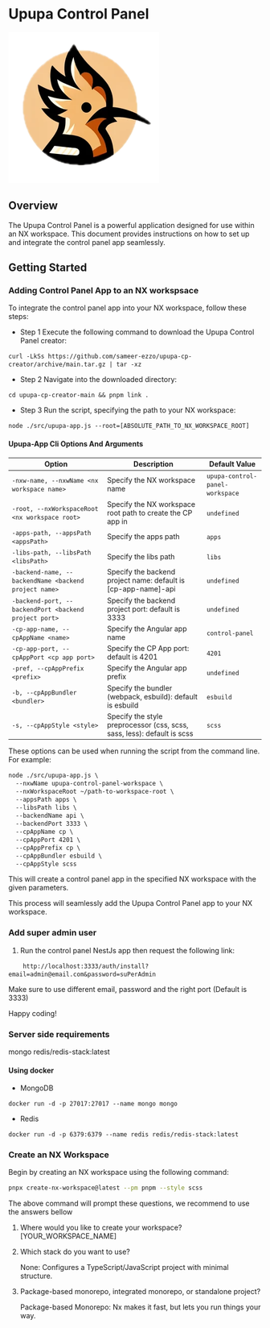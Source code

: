 # Upupa Control Panel

![Upupa Control Panel](app-template/src/assets/upupa.png)

## Overview

The Upupa Control Panel is a powerful application designed for use within an NX workspace. This document provides instructions on how to set up and integrate the control panel app seamlessly.

## Getting Started



### Adding Control Panel App to an NX workspsace
To integrate the control panel app into your NX workspace, follow these steps:

- Step 1
Execute the following command to download the Upupa Control Panel creator:

```
curl -LkSs https://github.com/sameer-ezzo/upupa-cp-creator/archive/main.tar.gz | tar -xz
```

- Step 2
Navigate into the downloaded directory:

```
cd upupa-cp-creator-main && pnpm link .
```


- Step 3
Run the script, specifying the path to your NX workspace:

```
node ./src/upupa-app.js --root=[ABSOLUTE_PATH_TO_NX_WORKSPACE_ROOT]
```

#### Upupa-App Cli Options And Arguments

| Option                                                | Description                                                             | Default Value                   |
| ----------------------------------------------------- | ----------------------------------------------------------------------- | ------------------------------- |
| `-nxw-name, --nxwName <nx workspace name>`            | Specify the NX workspace name                                           | `upupa-control-panel-workspace` |
| `-root, --nxWorkspaceRoot <nx workspace root>`        | Specify the NX workspace root path to create the CP app in              | `undefined`                     |
| `-apps-path, --appsPath <appsPath>`                   | Specify the apps path                                                   | `apps`                          |
| `-libs-path, --libsPath <libsPath>`                   | Specify the libs path                                                   | `libs`                          |
| `-backend-name, --backendName <backend project name>` | Specify the backend project name: default is [cp-app-name]-api          | `undefined`                     |
| `-backend-port, --backendPort <backend project port>` | Specify the backend project port: default is 3333                       | `undefined`                     |
| `-cp-app-name, --cpAppName <name>`                    | Specify the Angular app name                                            | `control-panel`                 |
| `-cp-app-port, --cpAppPort <cp app port>`             | Specify the CP App port: default is 4201                                | `4201`                          |
| `-pref, --cpAppPrefix <prefix>`                       | Specify the Angular app prefix                                          | `undefined`                     |
| `-b, --cpAppBundler <bundler>`                        | Specify the bundler (webpack, esbuild): default is esbuild              | `esbuild`                       |
| `-s, --cpAppStyle <style>`                            | Specify the style preprocessor (css, scss, sass, less): default is scss | `scss`                          |

These options can be used when running the script from the command line. For example:

```
node ./src/upupa-app.js \
  --nxwName upupa-control-panel-workspace \
  --nxWorkspaceRoot ~/path-to-workspace-root \
  --appsPath apps \
  --libsPath libs \
  --backendName api \
  --backendPort 3333 \
  --cpAppName cp \
  --cpAppPort 4201 \
  --cpAppPrefix cp \
  --cpAppBundler esbuild \
  --cpAppStyle scss
```

This will create a control panel app in the specified NX workspace with the given parameters.

This process will seamlessly add the Upupa Control Panel app to your NX workspace.


### Add super admin user
1. Run the control panel NestJs app then request the following link: 
```
    http://localhost:3333/auth/install?email=admin@email.com&password=suPerAdmin
```

Make sure to use different email, password and the right port (Default is 3333)

Happy coding!

### Server side requirements

<!-- generate docker command to run new container from redis/redis-stack:latest with exposed ports -->
mongo
redis/redis-stack:latest

#### Using docker
- MongoDB
  
```
docker run -d -p 27017:27017 --name mongo mongo
```
- Redis
  
```
docker run -d -p 6379:6379 --name redis redis/redis-stack:latest
```

### Create an NX Workspace

Begin by creating an NX workspace using the following command:

```bash
pnpx create-nx-workspace@latest --pm pnpm --style scss
```
The above command will prompt these questions, we recommend to use the answers bellow

1. Where would you like to create your workspace? [YOUR_WORKSPACE_NAME]
2. Which stack do you want to use?
   
    None:          Configures a TypeScript/JavaScript project with minimal structure.
3. Package-based monorepo, integrated monorepo, or standalone project?
   
    Package-based Monorepo:     Nx makes it fast, but lets you run things your way.
